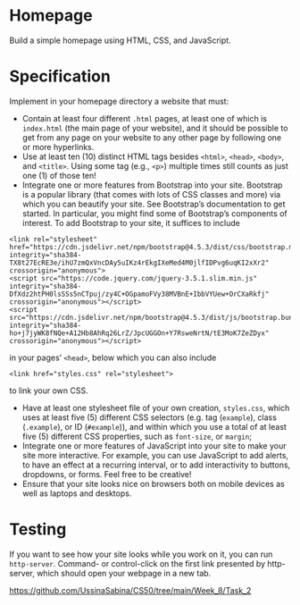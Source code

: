 # Homepage
Build a simple homepage using HTML, CSS, and JavaScript.

# Specification
Implement in your homepage directory a website that must:

- Contain at least four different ```.html``` pages, at least one of which is ```index.html``` (the main page of your website), and it should be possible to get from any page on your website to any other page by following one or more hyperlinks.
- Use at least ten (10) distinct HTML tags besides ```<html>```, ```<head>```, ```<body>```, and ```<title>```. Using some tag (e.g., ```<p>```) multiple times still counts as just one (1) of those ten!
- Integrate one or more features from Bootstrap into your site. Bootstrap is a popular library (that comes with lots of CSS classes and more) via which you can beautify your site. See Bootstrap’s documentation to get started. In particular, you might find some of Bootstrap’s components of interest. To add Bootstrap to your site, it suffices to include
```
<link rel="stylesheet" href="https://cdn.jsdelivr.net/npm/bootstrap@4.5.3/dist/css/bootstrap.min.css" integrity="sha384-TX8t27EcRE3e/ihU7zmQxVncDAy5uIKz4rEkgIXeMed4M0jlfIDPvg6uqKI2xXr2" crossorigin="anonymous">
<script src="https://code.jquery.com/jquery-3.5.1.slim.min.js" integrity="sha384-DfXdz2htPH0lsSSs5nCTpuj/zy4C+OGpamoFVy38MVBnE+IbbVYUew+OrCXaRkfj" crossorigin="anonymous"></script>
<script src="https://cdn.jsdelivr.net/npm/bootstrap@4.5.3/dist/js/bootstrap.bundle.min.js" integrity="sha384-ho+j7jyWK8fNQe+A12Hb8AhRq26LrZ/JpcUGGOn+Y7RsweNrtN/tE3MoK7ZeZDyx" crossorigin="anonymous"></script>
```
in your pages’ ```<head>```, below which you can also include
```
<link href="styles.css" rel="stylesheet">
```
to link your own CSS.
 - Have at least one stylesheet file of your own creation, ```styles.css```, which uses at least five (5) different CSS selectors (e.g. tag (```example```), class (```.example```), or ID (```#example```)), and within which you use a total of at least five (5) different CSS properties, such as ```font-size```, or ```margin```;
 - Integrate one or more features of JavaScript into your site to make your site more interactive. For example, you can use JavaScript to add alerts, to have an effect at a recurring interval, or to add interactivity to buttons, dropdowns, or forms. Feel free to be creative!
 - Ensure that your site looks nice on browsers both on mobile devices as well as laptops and desktops.

# Testing
If you want to see how your site looks while you work on it, you can run ```http-server```. Command- or control-click on the first link presented by http-server, which should open your webpage in a new tab. 

https://github.com/UssinaSabina/CS50/tree/main/Week_8/Task_2
